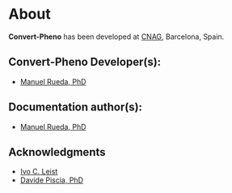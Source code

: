 # About

**Convert-Pheno** has been developed at [CNAG](https://cnag.crg.eu), Barcelona, Spain.

## Convert-Pheno Developer(s):

  * [Manuel Rueda, PhD](https://github.com/mrueda)

## Documentation author(s):

 * [Manuel Rueda, PhD](https://github.com/mrueda)

## Acknowledgments

  * [Ivo C. Leist](https://github.com/IvoLeist)
  * [Davide Piscia, PhD](https://github.com/dpiscia)
